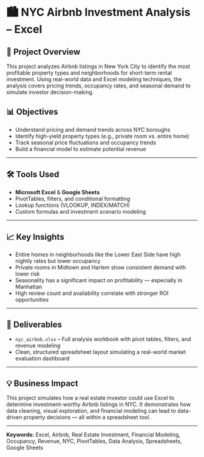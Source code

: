 # 🏙️ NYC Airbnb Investment Analysis – Excel

## 📌 Project Overview

This project analyzes Airbnb listings in New York City to identify the most profitable property types and neighborhoods for short-term rental investment. Using real-world data and Excel modeling techniques, the analysis covers pricing trends, occupancy rates, and seasonal demand to simulate investor decision-making.

## 📊 Objectives
- Understand pricing and demand trends across NYC boroughs
- Identify high-yield property types (e.g., private room vs. entire home)
- Track seasonal price fluctuations and occupancy trends
- Build a financial model to estimate potential revenue

---

## 🛠️ Tools Used
- **Microsoft Excel** & **Google Sheets**
- PivotTables, filters, and conditional formatting
- Lookup functions (VLOOKUP, INDEX/MATCH)
- Custom formulas and investment scenario modeling

---

## 📈 Key Insights
- Entire homes in neighborhoods like the Lower East Side have high nightly rates but lower occupancy  
- Private rooms in Midtown and Harlem show consistent demand with lower risk  
- Seasonality has a significant impact on profitability — especially in Manhattan  
- High review count and availability correlate with stronger ROI opportunities

---

## 📁 Deliverables
- `nyc_airbnb.xlsx` – Full analysis workbook with pivot tables, filters, and revenue modeling  
- Clean, structured spreadsheet layout simulating a real-world market evaluation dashboard

---

## 💡 Business Impact

This project simulates how a real estate investor could use Excel to determine investment-worthy Airbnb listings in NYC. It demonstrates how data cleaning, visual exploration, and financial modeling can lead to data-driven property decisions — all within a spreadsheet tool.

---

**Keywords:** Excel, Airbnb, Real Estate Investment, Financial Modeling, Occupancy, Revenue, NYC, PivotTables, Data Analysis, Spreadsheets, Google Sheets

